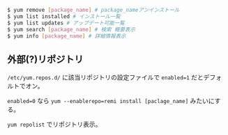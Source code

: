 ```sh
$ yum remove [package_name] # package_nameアンインストール
$ yum list installed # インストール一覧
$ yum list updates # アップデート可能一覧
$ yum search [package_name] # 検索 概要表示
$ yum info [package_name] # 詳細情報表示
```

## 外部(?)リポジトリ
`/etc/yum.repos.d/` に該当リポジトリの設定ファイルで `enabled=1` だとデフォルトでオン。

`enabled=0` なら `yum --enablerepo=remi install [paclage_name]` みたいにする。

`yum repolist` でリポジトリ表示。
